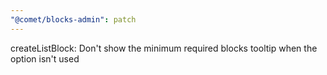 ```yaml
---
"@comet/blocks-admin": patch
---
```


createListBlock: Don't show the minimum required blocks tooltip when the option isn't used
